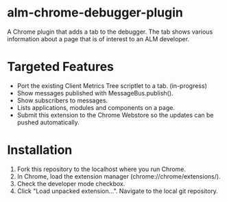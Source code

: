 alm-chrome-debugger-plugin
==========================

A Chrome plugin that adds a tab to the debugger. The tab shows various information about a page that is of interest to an ALM developer.

Targeted Features
=================
- Port the existing Client Metrics Tree scriptlet to a tab. (in-progress)
- Show messages published with MessageBus.publish().
- Show subscribers to messages.
- Lists applications, modules and components on a page.
- Submit this extension to the Chrome Webstore so the updates can be pushed automatically.

Installation
============
1. Fork this repository to the localhost where you run Chrome.
2. In Chrome, load the extension manager (chrome://chrome/extensions/).
3. Check the developer mode checkbox.
4. Click "Load unpacked extension...". Navigate to the local git repository.